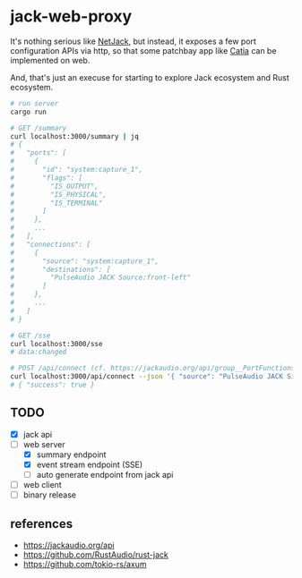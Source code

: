 # jack-web-proxy

It's nothing serious like [NetJack](https://github.com/jackaudio/jackaudio.github.com/wiki/WalkThrough_User_NetJack2), but instead, it exposes a few port configuration APIs via http, so that some patchbay app like [Catia](https://github.com/falkTX/Catia) can be implemented on web.

And, that's just an execuse for starting to explore Jack ecosystem and Rust ecosystem.

```sh
# run server
cargo run

# GET /summary
curl localhost:3000/summary | jq
# {
#   "ports": [
#     {
#       "id": "system:capture_1",
#       "flags": [
#         "IS_OUTPUT",
#         "IS_PHYSICAL",
#         "IS_TERMINAL"
#       ]
#     },
#     ...
#   ],
#   "connections": [
#     {
#       "source": "system:capture_1",
#       "destinations": [
#         "PulseAudio JACK Source:front-left"
#       ]
#     },
#     ...
#   ]
# }

# GET /sse
curl localhost:3000/sse
# data:changed

# POST /api/connect (cf. https://jackaudio.org/api/group__PortFunctions.html)
curl localhost:3000/api/connect --json '{ "source": "PulseAudio JACK Sink:front-right", "destination": "system:playback_2" }'
# { "success": true }
```

## TODO

- [x] jack api
- [ ] web server
  - [x] summary endpoint
  - [x] event stream endpoint (SSE)
  - [ ] auto generate endpoint from jack api
- [ ] web client
- [ ] binary release

## references

- https://jackaudio.org/api
- https://github.com/RustAudio/rust-jack
- https://github.com/tokio-rs/axum
